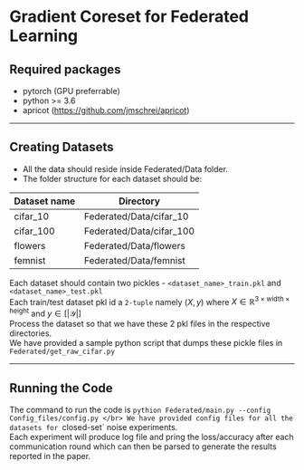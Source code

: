 # Gradient Coreset for Federated Learning

## Required packages
- pytorch (GPU preferrable)
- python >= 3.6
- apricot (https://github.com/jmschrei/apricot)

----------

## Creating Datasets
- All the data should reside inside Federated/Data folder.
- The folder structure for each dataset should be:

| Dataset name      | Directory |
| ----------- | ----------- |
| cifar_10      | Federated/Data/cifar_10   |
| cifar_100   | Federated/Data/cifar_100        |
| flowers      | Federated/Data/flowers       |
| femnist   | Federated/Data/femnist        |

Each dataset should contain two pickles - `<dataset_name>_train.pkl` and `<dataset_name>_test.pkl` </br>
Each train/test dataset pkl id a `2-tuple` namely $(X, y)$ where $X \in \mathbb {R}^{3 \times \text{width} \times \text{height}}$ and $y \in [|\mathcal{Y}|]$ </br>
Process the dataset so that we have these $2$ pkl files in the respective directories. </br>
We have provided a sample python script that dumps these pickle files in `Federated/get_raw_cifar.py` </br>

----------

## Running the Code
The command to run the code is `pythion Federated/main.py --config Config_files/config.py </br>
We have provided config files for all the datasets for `closed-set` noise experiments. </br>
Each experiment will produce log file and pring the loss/accuracy after each communication round which can then be parsed to generate the results reported in the paper.

